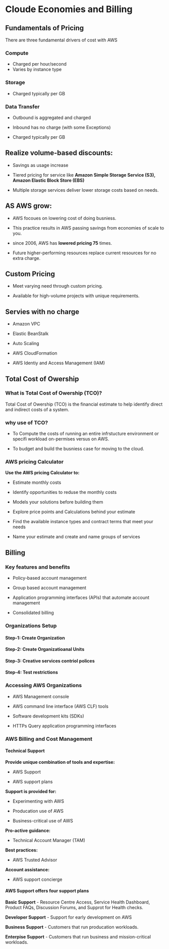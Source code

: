 # Cloude Economies and Billing

## Fundamentals of Pricing

There are three fundamental drivers of cost with AWS

### Compute

- Charged per hour/second
- Varies by instance type

### Storage

- Charged typically per GB

### Data Transfer

- Outbound is aggregated and charged

- Inbound has no charge (with some Exceptions)

- Charged typically per GB

## Realize volume-based discounts:

- Savings as usage increase

- Tiered pricing for service like **Amazon Simple Storage Service (S3), Amazon Elastic Block Store (EBS)**

- Multiple storage services deliver lower storage costs based on needs.

## AS AWS grow:

- AWS focoues on lowering cost of doing busniess.

- This practice results in AWS passing savings from economies of scale to you.

- since 2006, AWS has **lowered pricing 75** times.

- Future higher-performing resources replace current resources for no extra charge.

## Custom Pricing

- Meet varying need through custom pricing.

- Available for high-volume projects with unique requirements.

## Servies with no charge

- Amazon VPC

- Elastic BeanStalk

- Auto Scaling

- AWS CloudFormation

- AWS Identiy and Access Management (IAM)

## Total Cost of Owership

### What is Total Cost of Owership (TCO)?

Total Cost of Owership (TCO) is the financial estimate to help identify direct and indirect costs of a system.

### why use of TCO?

- To Compute the costs of running an entire infrstucture environment or specifi workload on-permises versus on AWS.

- To budget and build the busniess case for moving to the cloud.

### AWS pricing Calculator

**Use the AWS pricing Calculator to:**

- Estimate monthly costs

- Identify opportunities to reduse the monthly costs

- Models your solutions before building them

- Explore price points and Calculations behind your estimate

- Find the available instance types and contract terms that meet your needs

- Name your estimate and create and name groups of services

## Billing

### Key features and benefits

- Policy-based account management

- Group based account management

- Application programming interfaces (APIs) that automate account management

- Consolidated billing

### Organizations Setup

#### Step-1: Create Organization

#### Step-2: Create Organizatioanal Units

#### Step-3: Creative services contriol polices

#### Step-4: Test restrictions

### Accessing AWS Organizations

- AWS Management console

- AWS command line interface (AWS CLF) tools

- Software development kits (SDKs)

- HTTPs Query application programming interfaces

### AWS Billing and Cost Management

#### Technical Support

**Provide unique combination of tools and expertise:**

- AWS Support

- AWS support plans

**Support is provided for:**

- Experimenting with AWS

- Producation use of AWS

- Business-critical use of AWS

**Pro-active guidance:**

- Technical Account Manager (TAM)

**Best practices:**

- AWS Trusted Advisor

**Account assistance:**

- AWS support concierge

#### AWS Support offers four support plans

**Basic Support** - Resource Centre Access, Service Health Dashboard, Product FAQs, Discussion Forums, and Supprot for Health checks.

**Developer Support** - Support for early development on AWS

**Business Support** - Customers that run producation workloads.

**Enterpise Support** - Customers that run business and mission-critical workloads.
